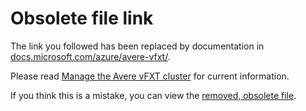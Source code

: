 # Obsolete file link

The link you followed has been replaced by documentation in [docs.microsoft.com/azure/avere-vfxt/](https://docs.microsoft.com/azure/avere-vfxt/). 

Please read [Manage the Avere vFXT cluster](https://docs.microsoft.com/en-us/azure/avere-vfxt/avere-vfxt-manage-cluster) for current information.

If you think this is a mistake, you can view the [removed, obsolete file](legacy/obs/start_stop_gui.md).
